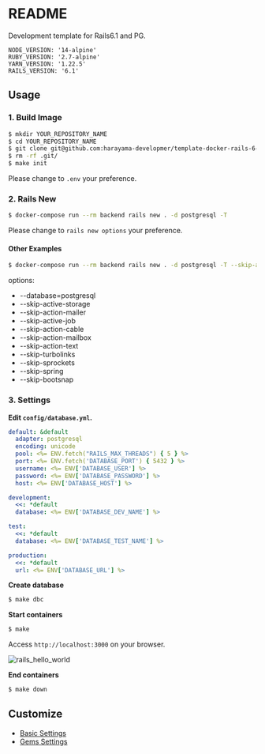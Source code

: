 # README

Development template for Rails6.1 and PG.

```
NODE_VERSION: '14-alpine'
RUBY_VERSION: '2.7-alpine'
YARN_VERSION: '1.22.5'
RAILS_VERSION: '6.1'
```

## Usage

### 1. Build Image

```bash
$ mkdir YOUR_REPOSITORY_NAME
$ cd YOUR_REPOSITORY_NAME
$ git clone git@github.com:harayama-developmer/template-docker-rails-6-postgresql.git .
$ rm -rf .git/
$ make init
```

Please change to `.env` your preference.

### 2. Rails New

```bash
$ docker-compose run --rm backend rails new . -d postgresql -T
```

Please change to `rails new options` your preference.

#### Other Examples

```bash
$ docker-compose run --rm backend rails new . -d postgresql -T --skip-action-mailbox --webpack=stimulus
```

options:

- --database=postgresql
- --skip-active-storage
- --skip-action-mailer
- --skip-active-job
- --skip-action-cable
- --skip-action-mailbox
- --skip-action-text
- --skip-turbolinks
- --skip-sprockets
- --skip-spring
- --skip-bootsnap

### 3. Settings

**Edit `config/database.yml`.**

```yml
default: &default
  adapter: postgresql
  encoding: unicode
  pool: <%= ENV.fetch("RAILS_MAX_THREADS") { 5 } %>
  port: <%= ENV.fetch('DATABASE_PORT') { 5432 } %>
  username: <%= ENV['DATABASE_USER'] %>
  password: <%= ENV['DATABASE_PASSWORD'] %>
  host: <%= ENV['DATABASE_HOST'] %>

development:
  <<: *default
  database: <%= ENV['DATABASE_DEV_NAME'] %>

test:
  <<: *default
  database: <%= ENV['DATABASE_TEST_NAME'] %>

production:
  <<: *default
  url: <%= ENV['DATABASE_URL'] %>
```

**Create database**

```bash
$ make dbc
```

**Start containers**

```bash
$ make
```

Access `http://localhost:3000` on your browser.

![rails_hello_world](https://user-images.githubusercontent.com/44060633/102802678-60cf1080-43fa-11eb-8918-bf2bacf0fbe9.png)

**End containers**

```bash
$ make down
```

## Customize

- [Basic Settings](docs/settings/basic.md)
- [Gems Settings](docs/settings/gems.md)

